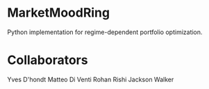 # MarketMoodRing
Python implementation for regime-dependent portfolio optimization.

# Collaborators
Yves D'hondt
Matteo Di Venti
Rohan Rishi
Jackson Walker
